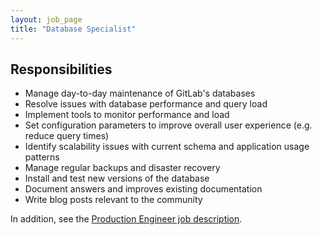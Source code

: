 ```yaml
---
layout: job_page
title: "Database Specialist"
---
```


## Responsibilities

* Manage day-to-day maintenance of GitLab's databases
* Resolve issues with database performance and query load
* Implement tools to monitor performance and load
* Set configuration parameters to improve overall user experience (e.g. reduce query times)
* Identify scalability issues with current schema and application usage patterns
* Manage regular backups and disaster recovery
* Install and test new versions of the database
* Document answers and improves existing documentation
* Write blog posts relevant to the community

In addition, see the [Production Engineer job description](/jobs/production-engineer).
